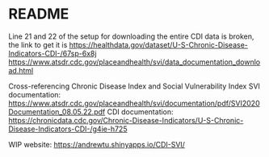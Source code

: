 # README
Line 21  and 22 of the setup for downloading the entire CDI data is broken, the link to get it is 
https://healthdata.gov/dataset/U-S-Chronic-Disease-Indicators-CDI-/67sp-6x8j
https://www.atsdr.cdc.gov/placeandhealth/svi/data_documentation_download.html

Cross-referencing Chronic Disease Index and Social Vulnerability Index
SVI documentation: https://www.atsdr.cdc.gov/placeandhealth/svi/documentation/pdf/SVI2020Documentation_08.05.22.pdf
CDI documentation: https://chronicdata.cdc.gov/Chronic-Disease-Indicators/U-S-Chronic-Disease-Indicators-CDI-/g4ie-h725


WIP website: https://andrewtu.shinyapps.io/CDI-SVI/
